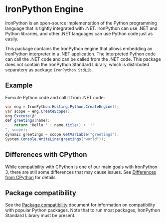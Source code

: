 IronPython Engine
=================

IronPython is an open-source implementation of the Python programming language that is tightly integrated with .NET. IronPython can use .NET and Python libraries, and other .NET languages can use Python code just as easily.

This package contains the IronPython engine that allows embedding an IronPython interpreter in a .NET application. The interpreted Python code can call the .NET code and can be called from the .NET code. This package does not contain the IronPython Standard Library, which is distributed separatery as package `IronPython.StdLib`.

## Example

Execute Python code and call it from .NET code:

```cs
var eng = IronPython.Hosting.Python.CreateEngine();
var scope = eng.CreateScope();
eng.Execute(@"
def greetings(name):
    return 'Hello ' + name.title() + '!'
", scope);
dynamic greetings = scope.GetVariable("greetings");
System.Console.WriteLine(greetings("world"));
```

## Differences with CPython
While compatibility with CPython is one of our main goals with IronPython 3, there are still some differences that may cause issues. See [Differences from CPython](https://github.com/IronLanguages/ironpython3/blob/master/Documentation/differences-from-c-python.md) for details.

## Package compatibility
See the [Package compatibility](https://github.com/IronLanguages/ironpython3/blob/master/Documentation/package-compatibility.md) document for information on compatibility with popular Python packages. Note that to run most packages, IronPython Standard Library must be present.
